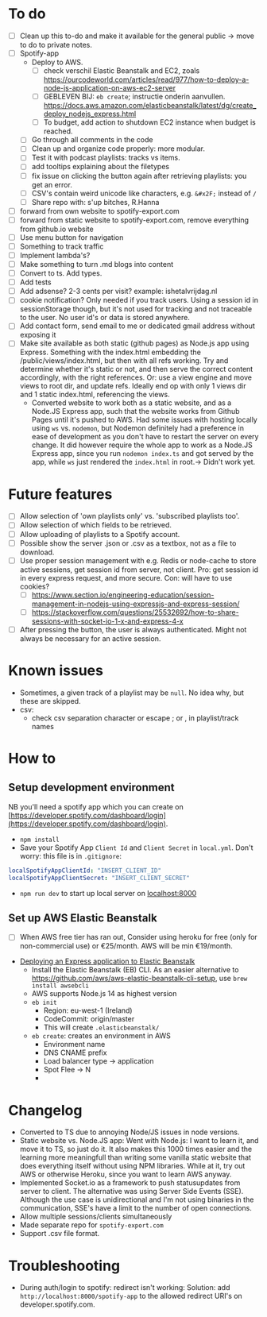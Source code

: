 # To do
- [ ] Clean up this to-do and make it available for the general public -> move to do to private notes. 
- [ ] Spotify-app
  - Deploy to AWS.
    - [ ] check verschil Elastic Beanstalk and EC2, zoals https://ourcodeworld.com/articles/read/977/how-to-deploy-a-node-js-application-on-aws-ec2-server
    - [ ] GEBLEVEN BIJ: `eb create`; instructie onderin aanvullen. https://docs.aws.amazon.com/elasticbeanstalk/latest/dg/create_deploy_nodejs_express.html
    - [ ] To budget, add action to shutdown EC2 instance when budget is reached.
  - [ ] Go through all comments in the code
  - [ ] Clean up and organize code properly: more modular.
  - [ ] Test it with podcast playlists: tracks vs items.
  - [ ] add tooltips explaining about the filetypes
  - [ ] fix issue on clicking the button again after retrieving playlists: you get an error.
  - [ ] CSV's contain weird unicode like characters, e.g. `&#x2F;` instead of `/`
  - [ ] Share repo with: s'up bitches, R.Hanna
- [ ] forward from own website to spotify-export.com
- [ ] forward from static website to spotify-export.com, remove everything from github.io website
- [ ] Use menu button for navigation
- [ ] Something to track traffic
- [ ] Implement lambda's?
- [ ] Make something to turn .md blogs into content
- [ ] Convert to ts. Add types.
- [ ] Add tests
- [ ] Add adsense? 2-3 cents per visit? example: ishetalvrijdag.nl
- [ ] cookie notification? Only needed if you track users. Using a session id in sessionStorage though, but it's not used for tracking and not traceable to the user. No user id's or data is stored anywhere.
- [ ] Add contact form, send email to me or dedicated gmail address without exposing it
- [ ] Make site available as both static (github pages) as Node.js app using Express. Something with the index.html embedding the /public/views/index.html, but then with all refs working. Try and determine whether it's static or not, and then serve the correct content accordingly, with the right references. Or: use a view engine and move views to root dir, and update refs. Ideally end op with only 1 views dir and 1 static index.html, referencing the views.
  - Converted website to work both as a static website, and as a Node.JS Express app, such that the website works from Github Pages until it's pushed to AWS. Had some issues with hosting locally using `ws` vs. `nodemon`, but Nodemon definitely had a preference in ease of development as you don't have to restart the server on every change. It did however require the whole app to work as a Node.JS Express app, since you run `nodemon index.ts` and got served by the app, while `ws` just rendered the `index.html` in root.-> Didn't work yet.

# Future features
- [ ] Allow selection of 'own playlists only' vs. 'subscribed playlists too'. 
- [ ] Allow selection of which fields to be retrieved.
- [ ] Allow uploading of playlists to a Spotify account. 
- [ ] Possible show the server .json or .csv as a textbox, not as a file to download.
- [ ] Use proper session management with e.g. Redis or node-cache to store active sessiens, get session id from server, not client. Pro: get session id in every express request, and more secure. Con: will have to use cookies?
  - [ ] https://www.section.io/engineering-education/session-management-in-nodejs-using-expressjs-and-express-session/
  - [ ] https://stackoverflow.com/questions/25532692/how-to-share-sessions-with-socket-io-1-x-and-express-4-x
- [ ] After pressing the button, the user is always authenticated. Might not always be necessary for an active session.

# Known issues
- Sometimes, a given track of a playlist may be `null`. No idea why, but these are skipped.
- csv:
  - check csv separation character or escape ; or , in playlist/track names

# How to

## Setup development environment
NB you'll need a spotify app which you can create on [https://developer.spotify.com/dashboard/login](https://developer.spotify.com/dashboard/login).

- `npm install`
- Save your Spotify App `Client Id` and `Client Secret` in `local.yml`. Don't worry: this file is in `.gitignore`:
```yml
localSpotifyAppClientId: "INSERT_CLIENT_ID"
localSpotifyAppClientSecret: "INSERT_CLIENT_SECRET"
```
- `npm run dev` to start up local server on [localhost:8000](localhost:8000)

## Set up AWS Elastic Beanstalk
- [ ] When AWS free tier has ran out, Consider using heroku for free (only for non-commercial use) or €25/month. AWS will be min €19/month.
- [Deploying an Express application to Elastic Beanstalk](https://docs.aws.amazon.com/elasticbeanstalk/latest/dg/create_deploy_nodejs_express.html)
  - Install the Elastic Beanstalk (EB) CLI. As an easier alternative to https://github.com/aws/aws-elastic-beanstalk-cli-setup, use `brew install awsebcli`
  - AWS supports Node.js 14 as highest version
  - `eb init`
    - Region: eu-west-1 (Ireland)
    - CodeCommit: origin/master
    - This will create `.elasticbeanstalk/`
  - `eb create`: creates an environment in AWS
    - Environment name
    - DNS CNAME prefix
    - Load balancer type -> application
    - Spot Flee -> N
    - 

# Changelog
- Converted to TS due to annoying Node/JS issues in node versions.
- Static website vs. Node.JS app: Went with Node.js: I want to learn it, and move it to TS, so just do it. It also makes this 1000 times easier and the learning more meaningfull than writing some vanilla static website that does everything itself without using NPM libraries. While at it, try out AWS or otherwise Heroku, since  you want to learn AWS anyway.
- Implemented Socket.io as a framework to push statusupdates from server to client. The alternative was using Server Side Events (SSE). Although the use case is unidirectional and I'm not using binaries in the communication, SSE's have a limit to the number of open connections.
- Allow multiple sessions/clients simultaneously 
- Made separate repo for `spotify-export.com`
- Support .csv file format.

# Troubleshooting
- During auth/login to spotify: redirect isn't working: Solution: add `http://localhost:8000/spotify-app` to the allowed redirect URI's on developer.spotify.com.